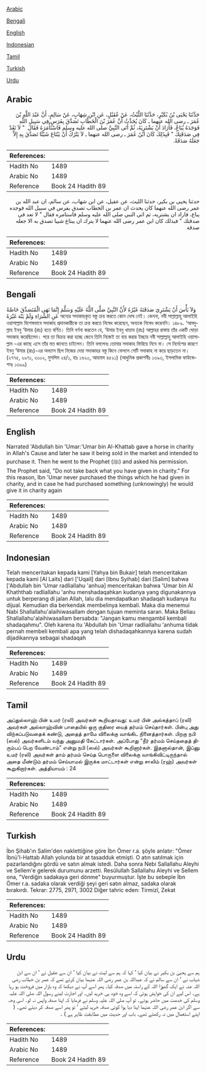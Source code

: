 [Arabic](#arabic)

[Bengali](#bengali)

[English](#english)

[Indonesian](#indonesian)

[Tamil](#tamil)

[Turkish](#turkish)

[Urdu](#urdu)

## Arabic


<div dir="rtl" lang="ar" style={{fontSize:'larger',backgroundColor:'#f8f9fa',padding:20}}>
حَدَّثَنَا يَحْيَى بْنُ بُكَيْرٍ، حَدَّثَنَا اللَّيْثُ، عَنْ عُقَيْلٍ، عَنِ ابْنِ شِهَابٍ، عَنْ سَالِمٍ، أَنَّ عَبْدَ اللَّهِ بْنَ عُمَرَ ـ رضى الله عنهما ـ كَانَ يُحَدِّثُ أَنَّ عُمَرَ بْنَ الْخَطَّابِ تَصَدَّقَ بِفَرَسٍ فِي سَبِيلِ اللَّهِ فَوَجَدَهُ يُبَاعُ، فَأَرَادَ أَنْ يَشْتَرِيَهُ، ثُمَّ أَتَى النَّبِيَّ صلى الله عليه وسلم فَاسْتَأْمَرَهُ فَقَالَ ‏ "‏ لاَ تَعُدْ فِي صَدَقَتِكَ ‏"‏ فَبِذَلِكَ كَانَ ابْنُ عُمَرَ ـ رضى الله عنهما ـ لاَ يَتْرُكُ أَنْ يَبْتَاعَ شَيْئًا تَصَدَّقَ بِهِ إِلاَّ جَعَلَهُ صَدَقَةً‏.‏
</div>
<div style={{backgroundColor:'#f8f9fa',padding:20, marginBottom: 10}}><table> <thead> <tr> <th>References:</th> <th></th> </tr> </thead> <tbody><tr><td>Hadith No</td><td>1489</td></tr><tr><td>Arabic No</td><td>1489</td></tr><tr><td>Reference</td><td>Book 24 Hadith 89</td></tr></tbody></table></div>


<div dir="rtl" lang="ar" style={{fontSize:'larger',backgroundColor:'#f8f9fa',padding:20}}>
حدثنا يحيى بن بكير، حدثنا الليث، عن عقيل، عن ابن شهاب، عن سالم، ان عبد الله بن عمر رضى الله عنهما كان يحدث ان عمر بن الخطاب تصدق بفرس في سبيل الله فوجده يباع، فاراد ان يشتريه، ثم اتى النبي صلى الله عليه وسلم فاستامره فقال " لا تعد في صدقتك " فبذلك كان ابن عمر رضى الله عنهما لا يترك ان يبتاع شييا تصدق به الا جعله صدقة
</div>
<div style={{backgroundColor:'#f8f9fa',padding:20, marginBottom: 10}}><table> <thead> <tr> <th>References:</th> <th></th> </tr> </thead> <tbody><tr><td>Hadith No</td><td>1489</td></tr><tr><td>Arabic No</td><td>1489</td></tr><tr><td>Reference</td><td>Book 24 Hadith 89</td></tr></tbody></table></div>

## Bengali


<div dir="ltr" lang="bn" style={{fontSize:'larger',backgroundColor:'#f8f9fa',padding:20}}>
وَلاَ بَأْسَ أَنْ يَشْتَرِيَ صَدَقَتَهُ غَيْرُهُ لأَنَّ النَّبِيَّ صَلَّى اللَّهُ عَلَيْهِ وَسَلَّمَ إِنَّمَا نَهَى الْمُتَصَدِّقَ خَاصَّةً عَنِ الشِّرَاءِ وَلَمْ يَنْهَ غَيْرَهُ অন্যের সদাকাহকৃত বস্তু ক্রয় করতে কোন দোষ নেই। কেননা, নবী সাল্লাল্লাহু আলাইহি ওয়াসাল্লাম বিশেষভাবে সদাকাহ প্রদানকারীকে তা ক্রয় করতে নিষেধ করেছেন, অন্যকে নিষেধ করেননি। ১৪৮৯. ‘আবদুল্লাহ ইবনু ‘উমার (রাঃ) হতে বর্ণিত। তিনি বর্ণনা করতেন যে, ‘উমার ইবনু খাত্তাব (রাঃ) আল্লাহর রাস্তায় তাঁর একটি ঘোড়া সদাকাহ করেছিলেন। পরে তা বিক্রয় করা হচ্ছে জেনে তিনি নিজেই তা ব্যয় করার ইচ্ছায় নবী সাল্লাল্লাহু আলাইহি ওয়াসাল্লাম -এর কাছে এসে তাঁর মত জানতে চাইলেন। তিনি বললেনঃ তোমার সদাকাহ ফিরিয়ে নিবে না। সে নির্দেশের কারণে ইবনু ‘উমার (রাঃ)-এর অভ্যাস ছিল নিজের দেয়া সদাকাহর বস্তু কিনে ফেললে সেটি সদাকাহ না করে ছাড়তেন না। (২৭৭৫, ২৯৭১, ৩০০২, মুসলিম ২৪/১, হাঃ ১৬২০, আহমাদ ৪৫২১) (আধুনিক প্রকাশনীঃ ১৩৯৩, ইসলামিক ফাউন্ডেশনঃ ১৩৯৯)
</div>
<div style={{backgroundColor:'#f8f9fa',padding:20, marginBottom: 10}}><table> <thead> <tr> <th>References:</th> <th></th> </tr> </thead> <tbody><tr><td>Hadith No</td><td>1489</td></tr><tr><td>Arabic No</td><td>1489</td></tr><tr><td>Reference</td><td>Book 24 Hadith 89</td></tr></tbody></table></div>

## English


<div dir="ltr" lang="en" style={{fontSize:'larger',backgroundColor:'#f8f9fa',padding:20}}>
Narrated 'Abdullah bin 'Umar:'Umar bin Al-Khattab gave a horse in charity in Allah's Cause and later he saw it being sold in the market and intended to purchase it. Then he went to the Prophet (ﷺ) and asked his permission. The Prophet said, "Do not take back what you have given in charity." For this reason, Ibn 'Umar never purchased the things which he had given in charity, and in case he had purchased something (unknowingly) he would give it in charity again
</div>
<div style={{backgroundColor:'#f8f9fa',padding:20, marginBottom: 10}}><table> <thead> <tr> <th>References:</th> <th></th> </tr> </thead> <tbody><tr><td>Hadith No</td><td>1489</td></tr><tr><td>Arabic No</td><td>1489</td></tr><tr><td>Reference</td><td>Book 24 Hadith 89</td></tr></tbody></table></div>

## Indonesian


<div dir="ltr" lang="id" style={{fontSize:'larger',backgroundColor:'#f8f9fa',padding:20}}>
Telah menceritakan kepada kami [Yahya bin Bukair] telah menceritakan kepada kami [Al Laits] dari ['Uqail] dari [Ibnu Syihab] dari [Salim] bahwa ['Abdullah bin 'Umar radliallahu 'anhua] menceritakan bahwa 'Umar bin Al Khaththab radliallahu 'anhu menshadaqahkan kudanya yang digunakannya untuk berperang di jalan Allah, lalu dia mendapatkan shadaqah kudanya itu dijual. Kemudian dia berkendak membelinya kembali. Maka dia menemui Nabi Shallallahu'alaihiwasallam dengan tujuan meminta saran. Maka Beliau Shallallahu'alaihiwasallam bersabda: "Jangan kamu mengambil kembali shadaqahmu". Oleh karena itu 'Abdullah bin 'Umar radliallahu 'anhuma tidak pernah membeli kembali apa yang telah dishadaqahkannya karena sudah dijadikannya sebagai shadaqah
</div>
<div style={{backgroundColor:'#f8f9fa',padding:20, marginBottom: 10}}><table> <thead> <tr> <th>References:</th> <th></th> </tr> </thead> <tbody><tr><td>Hadith No</td><td>1489</td></tr><tr><td>Arabic No</td><td>1489</td></tr><tr><td>Reference</td><td>Book 24 Hadith 89</td></tr></tbody></table></div>

## Tamil


<div dir="ltr" lang="ta" style={{fontSize:'larger',backgroundColor:'#f8f9fa',padding:20}}>
அப்துல்லாஹ் பின் உமர் (ரலி) அவர்கள் கூறியதாவது: உமர் பின் அல்கத்தாப் (ரலி) அவர்கள் அல்லாஹ்வின் பாதையில் ஒரு குதிரை யைத் தர்மம் செய்தார்கள். பின்பு அது விற்கப்படுவதைக் கண்டு, அதைத் தாமே விலைக்கு வாங்கிட நினைத்தார்கள். பிறகு நபி (ஸல்) அவர்களிடம் வந்து அனுமதி கேட்டார்கள். அப்போது “நீர் தர்மம் செய்ததைத் திரும்பப் பெற வேண்டாம்” என்று நபி (ஸல்) அவர்கள் கூறினார்கள். இதனால்தான், இப்னு உமர் (ரலி) அவர்கள் தாம் தர்மம் செய்த பொருளை விலைக்கு வாங்கிவிட்டிருந்தால் அதை மீண்டும் தர்மம் செய்யாமல் இருக்க மாட்டார்கள் என்று சாலிம் (ரஹ்) அவர்கள் கூறுகிறார்கள். அத்தியாயம் : 24
</div>
<div style={{backgroundColor:'#f8f9fa',padding:20, marginBottom: 10}}><table> <thead> <tr> <th>References:</th> <th></th> </tr> </thead> <tbody><tr><td>Hadith No</td><td>1489</td></tr><tr><td>Arabic No</td><td>1489</td></tr><tr><td>Reference</td><td>Book 24 Hadith 89</td></tr></tbody></table></div>

## Turkish


<div dir="ltr" lang="tr" style={{fontSize:'larger',backgroundColor:'#f8f9fa',padding:20}}>
İbn Şihab'ın Salim'den naklettiğine göre İbn Ömer r.a. şöyle anlatır: "Ömer İbnü'l-Hattab Allah yolunda bir at tasadduk etmişti. O atın satılmak için pazarlandığını gördü ve satın almak istedi. Daha sonra Nebi Sallallahu Aleyhi ve Sellem'e gelerek durumunu arzetti. Resûlullah Sallallahu Aleyhi ve Sellem ona, "Verdiğin sadakaya geri dönme" buyurmuştur. İşte bu sebeple İbn Ömer r.a. sadaka olarak verdiği şeyi geri satın almaz, sadaka olarak bırakırdı. Tekrar: 2775, 2971, 3002 Diğer tahric eden: Tirmizî, Zekat
</div>
<div style={{backgroundColor:'#f8f9fa',padding:20, marginBottom: 10}}><table> <thead> <tr> <th>References:</th> <th></th> </tr> </thead> <tbody><tr><td>Hadith No</td><td>1489</td></tr><tr><td>Arabic No</td><td>1489</td></tr><tr><td>Reference</td><td>Book 24 Hadith 89</td></tr></tbody></table></div>

## Urdu


<div dir="rtl" lang="ur" style={{fontSize:'larger',backgroundColor:'#f8f9fa',padding:20}}>
ہم سے یحییٰ بن بکیر نے بیان کیا ‘ کہا کہ ہم سے لیث نے بیان کیا ‘ ان سے عقیل نے ‘ ان سے ابن شہاب نے ‘ ان سے سالم نے کہ عبداللہ بن عمر رضی اللہ عنہما بیان کرتے تھے کہ عمر بن خطاب رضی اللہ عنہ نے ایک گھوڑا اللہ کے راستہ میں صدقہ کیا۔ پھر اسے آپ نے دیکھا کہ وہ بازار میں فروخت ہو رہا ہے۔ اس لیے ان کی خواہش ہوئی کہ اسے وہ خود ہی خرید لیں۔ اور اجازت لینے رسول اللہ صلی اللہ علیہ وسلم کی خدمت میں حاضر ہوئے۔ تو آپ صلی اللہ علیہ وسلم نے فرمایا کہ اپنا صدقہ واپس نہ لو۔ اسی وجہ سے اگر ابن عمر رضی اللہ عنہما اپنا دیا ہوا کوئی صدقہ خرید لیتے ‘ تو پھر اسے صدقہ کر دیتے تھے۔ ( اپنے استعمال میں نہ رکھتے تھے۔ باب اور حدیث میں مطابقت ظاہر ہے ) ۔
</div>
<div style={{backgroundColor:'#f8f9fa',padding:20, marginBottom: 10}}><table> <thead> <tr> <th>References:</th> <th></th> </tr> </thead> <tbody><tr><td>Hadith No</td><td>1489</td></tr><tr><td>Arabic No</td><td>1489</td></tr><tr><td>Reference</td><td>Book 24 Hadith 89</td></tr></tbody></table></div>